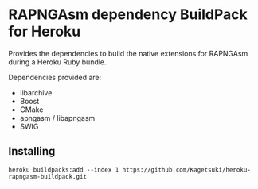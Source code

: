 RAPNGAsm dependency BuildPack for Heroku
========================================

Provides the dependencies to build the native extensions for RAPNGAsm during a Heroku Ruby bundle.

Dependencies provided are:
 * libarchive
 * Boost
 * CMake
 * apngasm / libapngasm
 * SWIG

Installing
----------
```heroku buildpacks:add --index 1 https://github.com/Kagetsuki/heroku-rapngasm-buildpack.git```

